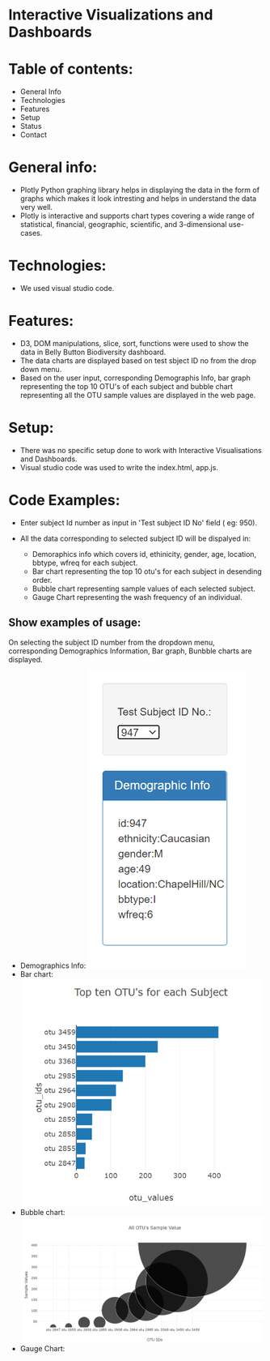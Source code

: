 # Interactive Visualizations and Dashboards

# Table of contents:
*	General Info
*	Technologies
*	Features
*	Setup
*	Status
*	Contact

# General info:
*	Plotly Python graphing library helps in displaying the data in the form of graphs which makes it look intresting and helps in understand the data very well. 
*	Plotly is interactive and supports chart types covering a wide range of statistical, financial, geographic, scientific, and 3-dimensional use-cases.

# Technologies:
*	We used visual studio code.

# Features:
*	D3, DOM manipulations, slice, sort, functions were used to show the data in Belly Button Biodiversity dashboard.
*	The data charts are displayed based on test sbject ID no from the drop down menu.
*	Based on the user input, corresponding Demographis Info, bar graph representing the top 10 OTU's of each subject and bubble chart representing all the OTU sample values are displayed in the web page. 

# Setup:
*	There was no specific setup done to work with Interactive Visualisations and Dashboards.
*	Visual studio code was used to write the index.html, app.js.

# Code Examples:
* Enter subject Id number as input in 'Test subject ID No' field ( eg: 950).

* All the data corresponding to selected subject ID will be dispalyed in:
    * Demoraphics info which covers id, ethinicity, gender, age, location, bbtype, wfreq for each subject.
    * Bar chart representing the top 10 otu's for each subject in desending order. 
    * Bubble chart representing sample values of each selected subject. 
    * Gauge Chart representing the wash frequency of an individual.  

## Show examples of usage:
On selecting the subject ID number from the dropdown menu, corresponding Demographics Information, Bar graph, Bunbble charts are displayed.
 * Demographics Info:
 ![Selected Subject Id](./screenshots/demographics_info.png)
 * Bar chart:
 ![Bar chart of Selected Subject Id](./screenshots/bar_chart.png)
 * Bubble chart:
 ![Bubble chart of Selected Subject Id](./screenshots/bubble_chart.png)
 * Gauge Chart:






